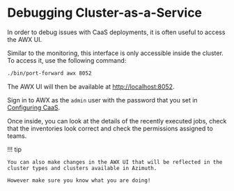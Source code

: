 # Debugging Cluster-as-a-Service

In order to debug issues with CaaS deployments, it is often useful to access the AWX UI.

Similar to the monitoring, this interface is only accessible inside the cluster. To
access it, use the following command:

```sh
./bin/port-forward awx 8052
```

The AWX UI will then be available at <http://localhost:8052>.

Sign in to AWX as the `admin` user with the password that you set in
[Configuring CaaS](../configuration/caas.md#awx-admin-password).

Once inside, you can look at the details of the recently executed jobs, check that
the inventories look correct and check the permissions assigned to teams.

!!! tip

    You can also make changes in the AWX UI that will be reflected in the
    cluster types and clusters available in Azimuth.

    However make sure you know what you are doing!
